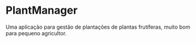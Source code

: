 # PlantManager
Uma aplicação para gestão de plantações de plantas frutíferas, muito bom para pequeno agricultor. 
